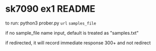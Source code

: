 # sk7090 ex1 README

to run:
python3 prober.py `url` `samples_file`

if no sample_file name input, default is treated as "samples.txt"

if redirected, it will record immediate response 300+ and not redirect